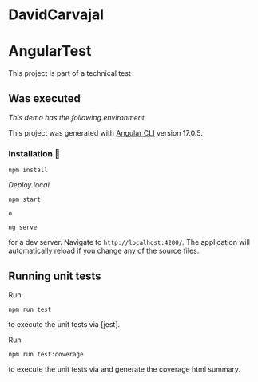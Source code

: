 # DavidCarvajal

# AngularTest

This project is part of a technical test

## Was executed

_This demo has the following environment_

This project was generated with [Angular CLI](https://github.com/angular/angular-cli) version 17.0.5.

### Installation 🔧

```
npm install
```

_Deploy local_

```
npm start

o

ng serve
```




for a dev server. Navigate to `http://localhost:4200/`. The application will automatically reload if you change any of the source files.


## Running unit tests
Run 
```
npm run test
```
to execute the unit tests via [jest].


Run 
```
npm run test:coverage
```
to execute the unit tests via and generate the coverage html summary.
